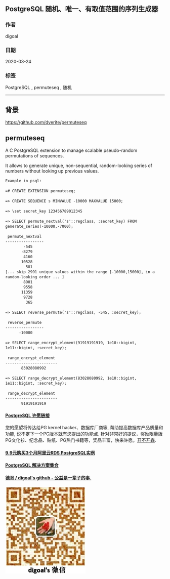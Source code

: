 ## PostgreSQL 随机、唯一、有取值范围的序列生成器   
                        
### 作者                                                                                        
digoal                                                                                                                                 
                                          
### 日期                                                                                                                                 
2020-03-24                                                                                                                             
                                                                                                                                 
### 标签                                                                                                                                 
PostgreSQL , permuteseq , 随机           
                                     
----                               
                                          
## 背景            
  
https://github.com/dverite/permuteseq  
  
## permuteseq  
  
A C PostgreSQL extension to manage scalable pseudo-random permutations of sequences.  
  
It allows to generate unique, non-sequential, random-looking series of numbers without looking up previous values.  
    
```
Example in psql:

=# CREATE EXTENSION permuteseq;

=> CREATE SEQUENCE s MINVALUE -10000 MAXVALUE 15000;

=> \set secret_key 123456789012345

=> SELECT permute_nextval('s'::regclass, :secret_key) FROM generate_series(-10000,-7000);

 permute_nextval
-----------------
	    -545
	   -8279
	    4160
	   10528
	     581
[... skip 2991 unique values within the range [-10000,15000], in a random-looking order ... ]
	    8901
	    9558
	   11359
	    9728
	     365

=> SELECT reverse_permute('s'::regclass, -545, :secret_key);

 reverse_permute
-----------------
	  -10000

=> SELECT range_encrypt_element(91919191919, 1e10::bigint, 1e11::bigint, :secret_key);

 range_encrypt_element
-----------------------
	   83028080992

=> SELECT range_decrypt_element(83028080992, 1e10::bigint, 1e11::bigint, :secret_key);

 range_decrypt_element
-----------------------
	   91919191919
```
   
  
  
  
  
  
  
  
  
  
  
  
  
  
  
  
  
  
  
  
  
  
  
  
  
  
  
  
  
  
  
  
  
  
  
  
  
  
  
  
  
  
  
  
  
  
  
  
  
  
  
  
  
  
#### [PostgreSQL 许愿链接](https://github.com/digoal/blog/issues/76 "269ac3d1c492e938c0191101c7238216")
您的愿望将传达给PG kernel hacker、数据库厂商等, 帮助提高数据库产品质量和功能, 说不定下一个PG版本就有您提出的功能点. 针对非常好的提议，奖励限量版PG文化衫、纪念品、贴纸、PG热门书籍等，奖品丰富，快来许愿。[开不开森](https://github.com/digoal/blog/issues/76 "269ac3d1c492e938c0191101c7238216").  
  
  
#### [9.9元购买3个月阿里云RDS PostgreSQL实例](https://www.aliyun.com/database/postgresqlactivity "57258f76c37864c6e6d23383d05714ea")
  
  
#### [PostgreSQL 解决方案集合](https://yq.aliyun.com/topic/118 "40cff096e9ed7122c512b35d8561d9c8")
  
  
#### [德哥 / digoal's github - 公益是一辈子的事.](https://github.com/digoal/blog/blob/master/README.md "22709685feb7cab07d30f30387f0a9ae")
  
  
![digoal's wechat](../pic/digoal_weixin.jpg "f7ad92eeba24523fd47a6e1a0e691b59")
  
